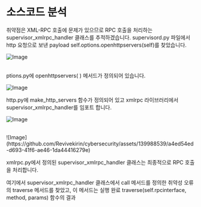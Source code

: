 # 소스코드 분석 

취약점은 XML-RPC 호출에 문제가 있으므로 RPC 호출을 처리하는 supervisor_xmlrpc_handler 클래스를 추적하겠습니다.
supervisord.py 파일에서 http 요청으로 보낸 payload self.options.openhttpservers(self)를 찾았습니다. 

![Image](https://github.com/Revivekirin/cybersecurity/assets/139988539/bb701af9-8855-408f-99ea-80544225a2c0)


<br/>
ptions.py에 openhttpservers( ) 메서드가 정의되어 있습니다.

![Image](https://github.com/Revivekirin/cybersecurity/assets/139988539/1ddf0110-f8c2-44f3-9021-d94c731ef3dd)


http.py에 make_http_servers 함수가 정의되어 있고 xmlrpc 라이브러리에서 supervisor_xmlrpc_handler를 임포트 합니다.

![Image](https://github.com/Revivekirin/cybersecurity/assets/139988539/6df2ff4c-659d-427e-b088-d30f50d32cab)

<br/>
![Image](https://github.com/Revivekirin/cybersecurity/assets/139988539/a4ed54ed-d693-41f6-ae46-1da44416279e)

xmlrpc.py에서 정의된 supervisor_xmlrpc_handler 클래스는 최종적으로 RPC 호출을 처리합니다. 

여기에서 supervisor_xmlrpc_handler 클래스에서 call 메서드를 정의한 취약성 오류의 traverse 메서드를 찾았고, 이 메서드는 실행 완료 traverse(self.rpcinterface, method, params) 함수의 결과
